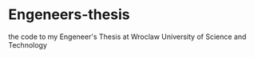 # Engeneers-thesis
 the code to my Engeneer's Thesis at Wroclaw University of Science and Technology
